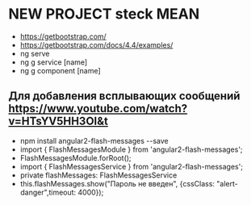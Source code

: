 # NEW PROJECT steck MEAN #
- https://getbootstrap.com/
- https://getbootstrap.com/docs/4.4/examples/
- ng serve
- ng g service [name]
- ng g component  [name]

## Для добавления всплывающих сообщений https://www.youtube.com/watch?v=HTsYV5HH3OI&t
- npm install angular2-flash-messages --save 
- import { FlashMessagesModule } from 'angular2-flash-messages';
- FlashMessagesModule.forRoot();
- import { FlashMessagesService } from 'angular2-flash-messages';
- private flashMessages: FlashMessagesService 
- this.flashMessages.show("Пароль не введен", {cssClass: "alert-danger",timeout: 4000});
  
